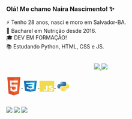 ### Olá! Me chamo Naira Nascimento! ✨

⚡ Tenho 28 anos, nasci e moro em Salvador-BA. <br>
🍉 Bacharel em Nutrição desde 2016.<br>
🎓 DEV EM FORMAÇÃO! <br>
📚 Estudando Python, HTML, CSS e JS. <br>

 <br>

<div align="center">
  <a href="https://github.com/nairasn">
  <img height="150em" src="https://github-readme-stats.vercel.app/api?username=nairasn&show_icons=true&theme=onedark&include_all_commits=true&count_private=true"/>
  <img height="150em" src="https://github-readme-stats.vercel.app/api/top-langs/?username=nairasn&layout=compact&langs_count=7&theme=onedark"/>
</div>
 
 <div style="display: inline_block"><br>
  <img align="center" height="50" width="40" src="https://raw.githubusercontent.com/devicons/devicon/master/icons/html5/html5-original.svg">
  <img align="center" height="30" width="40" src="https://raw.githubusercontent.com/devicons/devicon/master/icons/css3/css3-original.svg">
  <img align="center" height="30" width="40" src="https://raw.githubusercontent.com/devicons/devicon/master/icons/javascript/javascript-plain.svg">
  <img align="center" height="30" width="40" src="https://raw.githubusercontent.com/devicons/devicon/master/icons/python/python-original.svg">
</div>

  ##
 
<div> 
  <a href ="mailto:nascimentosnaira@gmail.com"><img src="https://img.shields.io/badge/Gmail-D14836?style=for-the-badge&logo=gmail&logoColor=white"></a>
  <a href="https://www.linkedin.com/in/naira-nascimento-4852b5a8/" target="_blank"><img src="https://img.shields.io/badge/LinkedIn-0077B5?style=for-the-badge&logo=linkedin&logoColor=white"></a> 
  <a href="https://www.linkedin.com/in/naira-nascimento-4852b5a8/" target="_blank"><img src="https://img.shields.io/badge/Netlify-00C7B7?style=for-the-badge&logo=netlify&logoColor=white"></a> 
